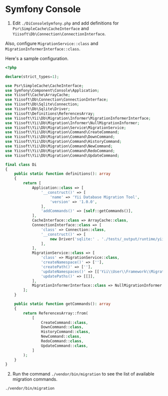 # Symfony Console

1. Edit `./DiConsoleSymfony.php` and add definitions for `Psr\SimpleCache\CacheInterface`
   and `Yiisoft\Db\Connection\ConnectionInterface`.

Also, configure `MigrationService::class` and `MigrationInformerInterface::class`.

Here's a sample configuration.

```php
<?php

declare(strict_types=1);

use Psr\SimpleCache\CacheInterface;
use Symfony\Component\Console\Application;
use Yiisoft\Cache\ArrayCache;
use Yiisoft\Db\Connection\ConnectionInterface;
use Yiisoft\Db\Sqlite\Connection;
use Yiisoft\Db\Sqlite\Driver;
use Yiisoft\Definitions\ReferencesArray;
use Yiisoft\Yii\Db\Migration\Informer\MigrationInformerInterface;
use Yiisoft\Yii\Db\Migration\Informer\NullMigrationInformer;
use Yiisoft\Yii\Db\Migration\Service\MigrationService;
use Yiisoft\Yii\Db\Migration\Command\CreateCommand;
use Yiisoft\Yii\Db\Migration\Command\DownCommand;
use Yiisoft\Yii\Db\Migration\Command\HistoryCommand;
use Yiisoft\Yii\Db\Migration\Command\NewCommand;
use Yiisoft\Yii\Db\Migration\Command\RedoCommand;
use Yiisoft\Yii\Db\Migration\Command\UpdateCommand;

final class Di
{
    public static function definitions(): array
    {
        return [
            Application::class => [
                '__construct()' => [
                    'name' => 'Yii Database Migration Tool',
                    'version' => '1.0.0',
                ],
                'addCommands()' => [self::getCommands()],
            ],
            CacheInterface::class => ArrayCache::class,
            ConnectionInterface::class => [
                'class' => Connection::class,
                '__construct()' => [
                    new Driver('sqlite:' . './tests/_output/runtime/yiitest.sq3'),
                ],
            ],
            MigrationService::class => [
                'class' => MigrationService::class,
                'createNamespace()' => [''],
                'createPath()' => [''],
                'updateNamespaces()' => [['Yii\\User\\Framework\\Migration']],
                'updatePaths()' => [[]],
            ],
            MigrationInformerInterface::class => NullMigrationInformer::class,
        ];
    }

    public static function getCommands(): array
    {
        return ReferencesArray::from(
            [
                CreateCommand::class,
                DownCommand::class,
                HistoryCommand::class,
                NewCommand::class,
                RedoCommand::class,
                UpdateCommand::class,
            ]
        );
    }
}
```

2. Run the command `./vendor/bin/migration` to see the list of available migration commands.

```shell
./vendor/bin/migration
```
